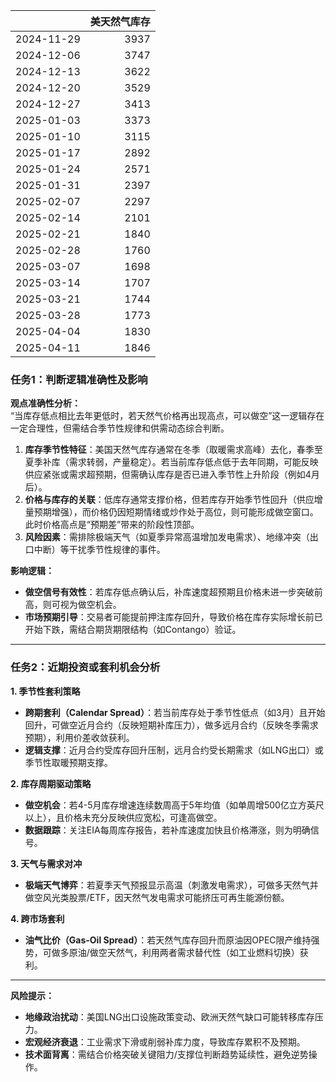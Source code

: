 |            |   美天然气库存 |
|:-----------|---------------:|
| 2024-11-29 |           3937 |
| 2024-12-06 |           3747 |
| 2024-12-13 |           3622 |
| 2024-12-20 |           3529 |
| 2024-12-27 |           3413 |
| 2025-01-03 |           3373 |
| 2025-01-10 |           3115 |
| 2025-01-17 |           2892 |
| 2025-01-24 |           2571 |
| 2025-01-31 |           2397 |
| 2025-02-07 |           2297 |
| 2025-02-14 |           2101 |
| 2025-02-21 |           1840 |
| 2025-02-28 |           1760 |
| 2025-03-07 |           1698 |
| 2025-03-14 |           1707 |
| 2025-03-21 |           1744 |
| 2025-03-28 |           1773 |
| 2025-04-04 |           1830 |
| 2025-04-11 |           1846 |



### 任务1：判断逻辑准确性及影响

**观点准确性分析：**  
“当库存低点相比去年更低时，若天然气价格再出现高点，可以做空”这一逻辑存在一定合理性，但需结合季节性规律和供需动态综合判断。  
1. **库存季节性特征**：美国天然气库存通常在冬季（取暖需求高峰）去化，春季至夏季补库（需求转弱，产量稳定）。若当前库存低点低于去年同期，可能反映供应紧张或需求超预期，但需确认库存是否已进入季节性上升阶段（例如4月后）。  
2. **价格与库存的关联**：低库存通常支撑价格，但若库存开始季节性回升（供应增量预期增强），而价格仍因短期情绪或炒作处于高位，则可能形成做空窗口。此时价格高点是“预期差”带来的阶段性顶部。  
3. **风险因素**：需排除极端天气（如夏季异常高温增加发电需求）、地缘冲突（出口中断）等干扰季节性规律的事件。

**影响逻辑：**  
- **做空信号有效性**：若库存低点确认后，补库速度超预期且价格未进一步突破前高，则可视为做空机会。  
- **市场预期引导**：交易者可能提前押注库存回升，导致价格在库存实际增长前已开始下跌，需结合期货期限结构（如Contango）验证。

---

### 任务2：近期投资或套利机会分析

**1. 季节性套利策略**  
- **跨期套利（Calendar Spread）**：若当前库存处于季节性低点（如3月）且开始回升，可做空近月合约（反映短期补库压力），做多远月合约（反映冬季需求预期），利用价差收敛获利。  
- **逻辑支撑**：近月合约受库存回升压制，远月合约受长期需求（如LNG出口）或季节性取暖预期支撑。

**2. 库存周期驱动策略**  
- **做空机会**：若4-5月库存增速连续数周高于5年均值（如单周增500亿立方英尺以上），且价格未充分反映供应宽松，可逢高做空。  
- **数据跟踪**：关注EIA每周库存报告，若补库速度加快且价格滞涨，则为明确信号。

**3. 天气与需求对冲**  
- **极端天气博弈**：若夏季天气预报显示高温（刺激发电需求），可做多天然气并做空风光类股票/ETF，因天然气发电需求可能挤压可再生能源份额。  

**4. 跨市场套利**  
- **油气比价（Gas-Oil Spread）**：若天然气库存回升而原油因OPEC限产维持强势，可做多原油/做空天然气，利用两者需求替代性（如工业燃料切换）获利。

---

**风险提示：**  
- **地缘政治扰动**：美国LNG出口设施政策变动、欧洲天然气缺口可能转移库存压力。  
- **宏观经济衰退**：工业需求下滑或削弱补库力度，导致库存累积不及预期。  
- **技术面背离**：需结合价格突破关键阻力/支撑位判断趋势延续性，避免逆势操作。